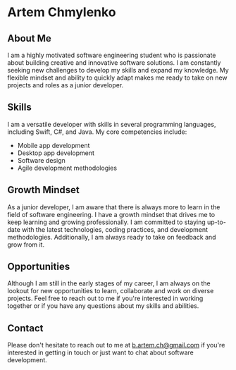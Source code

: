 # Artem Chmylenko

## About Me

I am a highly motivated software engineering student who is passionate about building creative and innovative software solutions. I am constantly seeking new challenges to develop my skills and expand my knowledge. My flexible mindset and ability to quickly adapt makes me ready to take on new projects and roles as a junior developer.

## Skills

I am a versatile developer with skills in several programming languages, including Swift, C#, and Java. My core competencies include:

- Mobile app development
- Desktop app development
- Software design
- Agile development methodologies

## Growth Mindset

As a junior developer, I am aware that there is always more to learn in the field of software engineering. I have a growth mindset that drives me to keep learning and growing professionally. I am committed to staying up-to-date with the latest technologies, coding practices, and development methodologies. Additionally, I am always ready to take on feedback and grow from it.

## Opportunities

Although I am still in the early stages of my career, I am always on the lookout for new opportunities to learn, collaborate and work on diverse projects. Feel free to reach out to me if you're interested in working together or if you have any questions about my skills and abilities.

## Contact

Please don't hesitate to reach out to me at b.artem.ch@gmail.com if you're interested in getting in touch or just want to chat about software development.
